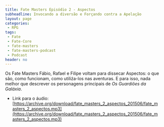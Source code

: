 ```yaml
---
title: Fate Masters Episódio 2 - Aspectos
subheadline: Invocando a diversão e Forçando contra a Apelação
layout: page
categories:
 - RPG
tags:
 - Fate
 - Fate-Core
 - fate-masters
 - fate-masters-podcast
 - Podcast
header: no
---
```


Os Fate Masters Fábio, Rafael e Filipe voltam para dissecar Aspectos: o que são, como funcionam, como utiliźa-los nas aventuras. E para isso, nada melhor que descrever os personagens principais de _Os Guardiões da Galáxia_.

- Link para o áudio:  [https://archive.org/download/fate_masters_2_aspectos_201506/fate_masters_2_aspectos.mp3](https://archive.org/download/fate_masters_2_aspectos_201506/fate_masters_2_aspectos.mp3)
